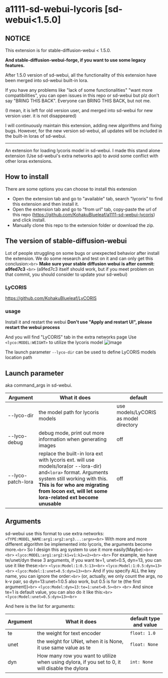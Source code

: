 # a1111-sd-webui-lycoris [sd-webui<1.5.0]

## NOTICE

This extension is for stable-diffusion-webui < 1.5.0.

**And stable-diffusion-webui-forge, if you want to use some legacy features.**

After 1.5.0 version of sd-webui, all the functionality of this extension have been merged into sd-webui built-in lora.

If you have any problems like "lack of some functionalities" "want more compatibilities", you can open issues in this repo or sd-webui but plz don't say "BRING THIS BACK". Everyone can BRING THIS BACK, but not me.

(I mean, it is left for old version user, and merged into sd-webui for new version user. it is not disappeared)

I will continuously maintain this extension, adding new algorithms and fixing bugs. However, for the new version sd-webui, all updates will be included in the built-in loras of sd-webui.

---

An extension for loading lycoris model in sd-webui.
I made this stand alone extension (Use sd-webui's extra networks api) to avoid some conflict with other loras extensions.

## How to install

There are some options you can choose to install this extension

* Open the extension tab and go to "available" tab, search "lycoris" to find this extension and then install it.
* Open the extension tab and go to "from url" tab, copy-paste the url of this repo (https://github.com/KohakuBlueleaf/a1111-sd-webui-lycoris) and click install.
* Manually clone this repo to the extension folder or download the zip.

## The version of stable-diffusion-webui

Lot of people struggling on some bugs or unexpected behavior after install the extension. We do some research and test on it and can only get this conclusion:`<br>`
**Make sure your stable diffusion webui is after commit: a9fed7c3** `<br>`
(a9fed7c3 itself should work, but if you meet problem on that commit, you should consider to update your sd-webui)

### LyCORIS

https://github.com/KohakuBlueleaf/LyCORIS

### usage

Install it and restart the webui
**Don't use "Apply and restart UI", please restart the webui process**

And you will find "LyCORIS" tab in the extra networks page
Use `<lyco:MODEL:WEIGHT>` to utilize the lycoris model
![image](https://user-images.githubusercontent.com/59680068/230762416-be1d3712-65f2-4dd1-ac7a-f403c914dd9b.png)

The launch parameter `--lyco-dir` can be used to define LyCORIS models location path

## Launch parameter

aka command_args in sd-webui.

| Argument          | What it does                                                                                                                                                                                                                                               | default                               |
| ----------------- | ---------------------------------------------------------------------------------------------------------------------------------------------------------------------------------------------------------------------------------------------------------- | ------------------------------------- |
| --lyco-dir        | the model path for lycoris models                                                                                                                                                                                                                          | use models/LyCORIS as model directory |
| --lyco-debug      | debug mode, print out more information when generating images                                                                                                                                                                                              | off                                   |
| --lyco-patch-lora | replace the built-in lora ext with lycoris ext. will use models/lora(or --lora-dir) and`<lora>` format. Arguments system still working with this. **This is for who are migrating from locon ext, will let some lora-related ext become unusable** | off                                   |

## Arguments

sd-webui use this format to use extra networks: `<TYPE:MODEL_NAME:arg1:arg2:arg3...:argn><br>`
With more and more different algorithm be implemented into lycoris, the arguments become more.`<br>`
So I design this arg system to use it more easily(Maybe):`<br>`
`<br>`
`<lyco:MODEL:arg1:arg2:k1=v1:k2=v2><br>`
`<br>`
For example, we have te/unet/dyn these 3 arguments, if you want te=1, unet=0.5, dyn=13, you can use it like these:`<br>`
`<lyco:Model:1:0.5:13><br>`
`<lyco:Model:1:0.5:dyn=13><br>`
`<lyco:Model:1:unet=0.5:dyn=13><br>`
And if you specify ALL the key name, you can ignore the order:`<br>`
(or, actually, we only count the args, no k-v pair, so dyn=13:unet=1:0.5 also work, but 0.5 is for te (the first argument))`<br>`
`<lyco:Model:dyn=13:te=1:unet=0.5><br>`
`<br>`
And since te=1 is default value, you can also do it like this:`<br>`
`<lyco:Model:unet=0.5:dyn=13><br>`

And here is the list for arguments:

| Argument | What it does                                                                                    | default type and value |
| -------- | ----------------------------------------------------------------------------------------------- | ---------------------- |
| te       | the weight for text encoder                                                                     | `float: 1.0`         |
| unet     | the weight for UNet, when it is None, it use same value as te                                   | `float: None`        |
| dyn      | How many row you want to utilize when using dylora, if you set to 0, it will disable the dylora | `int: None`          |
